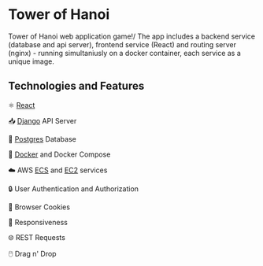 # Tower of Hanoi
Tower of Hanoi web application game!/
The app includes a backend service (database and api server), frontend service (React) and routing server (nginx) - running simultaniusly on a docker container, each service as a unique image.

## Technologies and Features

⚛️ [React](https://reactjs.org/)

📥 [Django](https://www.djangoproject.com/) API Server

🔎 [Postgres](https://www.postgresql.org/) Database

🐳 [Docker](https://www.docker.com/) and Docker Compose

☁️ AWS [ECS](https://aws.amazon.com/ecs/) and [EC2](https://aws.amazon.com/ec2/) services

🔒 User Authentication and Authorization

🍪 Browser Cookies

📱 Responsiveness

🌐 REST Requests

🖱️ Drag n' Drop
